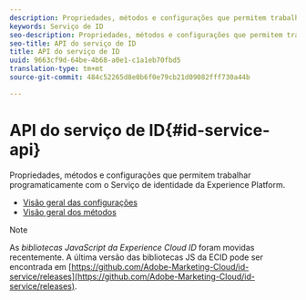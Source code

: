 ```yaml
---
description: Propriedades, métodos e configurações que permitem trabalhar programaticamente com o Serviço de identidade da Experience Platform.
keywords: Serviço de ID
seo-description: Propriedades, métodos e configurações que permitem trabalhar programaticamente com o Serviço de identidade da Experience Platform.
seo-title: API do serviço de ID
title: API do serviço de ID
uuid: 9663cf9d-64be-4b68-a0e1-c1a1eb70fbd5
translation-type: tm+mt
source-git-commit: 484c52265d8e0b6f0e79cb21d09082fff730a44b

---
```



# API do serviço de ID{#id-service-api}

Propriedades, métodos e configurações que permitem trabalhar programaticamente com o Serviço de identidade da Experience Platform.

* [Visão geral das configurações](function-vars/function-vars.md)
* [Visão geral dos métodos](get-set/get-set.md)

>[!NOTE]
>
>As *bibliotecas JavaScript da Experience Cloud ID* foram movidas recentemente. A última versão das bibliotecas JS da ECID pode ser encontrada em [https://github.com/Adobe-Marketing-Cloud/id-service/releases](https://github.com/Adobe-Marketing-Cloud/id-service/releases).

